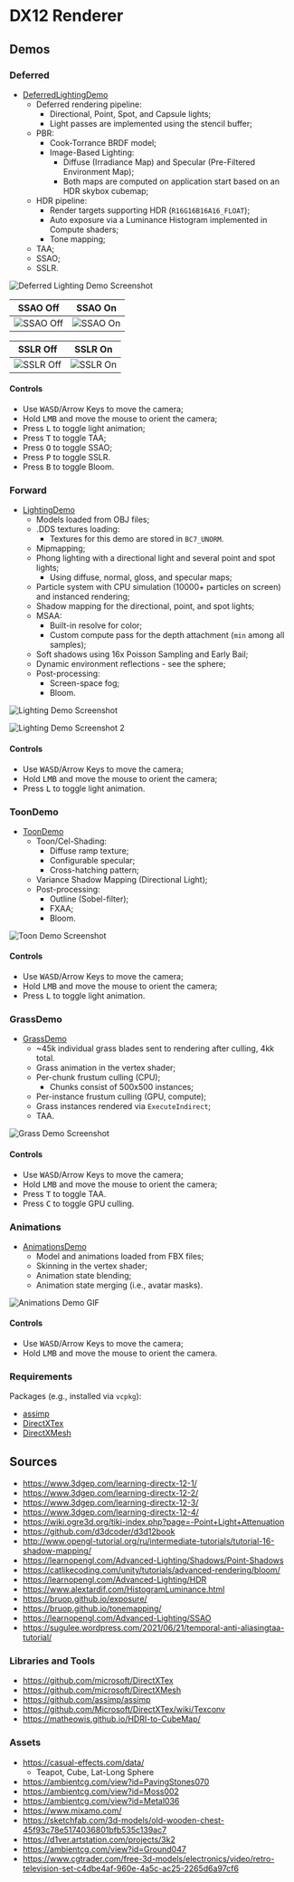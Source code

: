 # DX12 Renderer

## Demos

### Deferred

- [DeferredLightingDemo](./Demos/DeferredLightingDemo)
  - Deferred rendering pipeline:
    - Directional, Point, Spot, and Capsule lights;
    - Light passes are implemented using the stencil buffer;
  - PBR:
    - Cook-Torrance BRDF model;
    - Image-Based Lighting:
      - Diffuse (Irradiance Map) and Specular (Pre-Filtered Environment Map);
      - Both maps are computed on application start based on an HDR skybox cubemap;
  - HDR pipeline:
    - Render targets supporting HDR (`R16G16B16A16_FLOAT`);
    - Auto exposure via a Luminance Histogram implemented in Compute shaders;
    - Tone mapping;
  - TAA;
  - SSAO;
  - SSLR.

![Deferred Lighting Demo Screenshot](./Screenshots/DeferredLightingDemo.jpg)

| SSAO Off                                                     | SSAO On                                                    |
| ------------------------------------------------------------ | ---------------------------------------------------------- |
| ![SSAO Off](./Screenshots/DeferredLightingDemo_SSAO_Off.jpg) | ![SSAO On](./Screenshots/DeferredLightingDemo_SSAO_On.jpg) |

| SSLR Off                                                     | SSLR On                                                    |
| ------------------------------------------------------------ | ---------------------------------------------------------- |
| ![SSLR Off](./Screenshots/DeferredLightingDemo_SSLR_Off.jpg) | ![SSLR On](./Screenshots/DeferredLightingDemo_SSLR_On.jpg) |

#### Controls

- Use <kbd>WASD</kbd>/Arrow Keys to move the camera;
- Hold <kbd>LMB</kbd> and move the mouse to orient the camera;
- Press <kbd>L</kbd> to toggle light animation;
- Press <kbd>T</kbd> to toggle TAA;
- Press <kbd>O</kbd> to toggle SSAO;
- Press <kbd>P</kbd> to toggle SSLR.
- Press <kbd>B</kbd> to toggle Bloom.

### Forward

- [LightingDemo](./Demos/LightingDemo)
  - Models loaded from OBJ files;
  - .DDS textures loading:
    - Textures for this demo are stored in `BC7_UNORM`.
  - Mipmapping;
  - Phong lighting with a directional light and several point and spot lights;
    - Using diffuse, normal, gloss, and specular maps;
  - Particle system with CPU simulation (10000+ particles on screen) and instanced rendering;
  - Shadow mapping for the directional, point, and spot lights;
  - MSAA:
    - Built-in resolve for color;
    - Custom compute pass for the depth attachment (`min` among all samples);
  - Soft shadows using 16x Poisson Sampling and Early Bail;
  - Dynamic environment reflections - see the sphere;
  - Post-processing:
    - Screen-space fog;
    - Bloom.

![Lighting Demo Screenshot](./Screenshots/LightingDemo.jpg)

![Lighting Demo Screenshot 2](./Screenshots/LightingDemo2.jpg)

#### Controls

- Use <kbd>WASD</kbd>/Arrow Keys to move the camera;
- Hold <kbd>LMB</kbd> and move the mouse to orient the camera;
- Press <kbd>L</kbd> to toggle light animation.

### ToonDemo

- [ToonDemo](./Demos/ToonDemo)
  - Toon/Cel-Shading:
    - Diffuse ramp texture;
    - Configurable specular;
    - Cross-hatching pattern;
  - Variance Shadow Mapping (Directional Light);
  - Post-processing:
    - Outline (Sobel-filter);
    - FXAA;
    - Bloom.

![Toon Demo Screenshot](./Screenshots/ToonDemo.jpg)

#### Controls

- Use <kbd>WASD</kbd>/Arrow Keys to move the camera;
- Hold <kbd>LMB</kbd> and move the mouse to orient the camera;
- Press <kbd>L</kbd> to toggle light animation.

### GrassDemo

- [GrassDemo](./Demos/GrassDemo)
  - ~45k individual grass blades sent to rendering after culling, 4kk total.
  - Grass animation in the vertex shader;
  - Per-chunk frustum culling (CPU);
    - Chunks consist of 500x500 instances;
  - Per-instance frustum culling (GPU, compute);
  - Grass instances rendered via `ExecuteIndirect`;
  - TAA.

![Grass Demo Screenshot](./Screenshots/GrassDemo.gif)

#### Controls

- Use <kbd>WASD</kbd>/Arrow Keys to move the camera;
- Hold <kbd>LMB</kbd> and move the mouse to orient the camera;
- Press <kbd>T</kbd> to toggle TAA.
- Press <kbd>C</kbd> to toggle GPU culling.

### Animations

- [AnimationsDemo](./Demos/AnimationsDemo)
  - Model and animations loaded from FBX files;
  - Skinning in the vertex shader;
  - Animation state blending;
  - Animation state merging (i.e., avatar masks).

![Animations Demo GIF](./Screenshots/AnimationsDemo.gif)

#### Controls

- Use <kbd>WASD</kbd>/Arrow Keys to move the camera;
- Hold <kbd>LMB</kbd> and move the mouse to orient the camera.

### Requirements

Packages (e.g., installed via `vcpkg`):

- [assimp](https://github.com/assimp/assimp)
- [DirectXTex](https://github.com/microsoft/DirectXTex)
- [DirectXMesh](https://github.com/microsoft/DirectXMesh)

## Sources

- https://www.3dgep.com/learning-directx-12-1/
- https://www.3dgep.com/learning-directx-12-2/
- https://www.3dgep.com/learning-directx-12-3/
- https://www.3dgep.com/learning-directx-12-4/
- https://wiki.ogre3d.org/tiki-index.php?page=-Point+Light+Attenuation
- https://github.com/d3dcoder/d3d12book
- http://www.opengl-tutorial.org/ru/intermediate-tutorials/tutorial-16-shadow-mapping/
- https://learnopengl.com/Advanced-Lighting/Shadows/Point-Shadows
- https://catlikecoding.com/unity/tutorials/advanced-rendering/bloom/
- https://learnopengl.com/Advanced-Lighting/HDR
- https://www.alextardif.com/HistogramLuminance.html
- https://bruop.github.io/exposure/
- https://bruop.github.io/tonemapping/
- https://learnopengl.com/Advanced-Lighting/SSAO
- https://sugulee.wordpress.com/2021/06/21/temporal-anti-aliasingtaa-tutorial/

### Libraries and Tools

- https://github.com/microsoft/DirectXTex
- https://github.com/microsoft/DirectXMesh
- https://github.com/assimp/assimp
- https://github.com/Microsoft/DirectXTex/wiki/Texconv
- https://matheowis.github.io/HDRI-to-CubeMap/

### Assets

- https://casual-effects.com/data/
  - Teapot, Cube, Lat-Long Sphere
- https://ambientcg.com/view?id=PavingStones070
- https://ambientcg.com/view?id=Moss002
- https://ambientcg.com/view?id=Metal036
- https://www.mixamo.com/
- https://sketchfab.com/3d-models/old-wooden-chest-45f93c78e5174036801bfb535c139ac7
- https://d1ver.artstation.com/projects/3k2
- https://ambientcg.com/view?id=Ground047
- https://www.cgtrader.com/free-3d-models/electronics/video/retro-television-set-c4dbe4af-960e-4a5c-ac25-2265d6a97cf6
